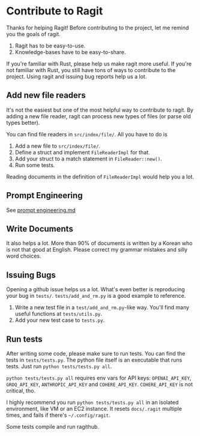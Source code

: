 # Contribute to Ragit

Thanks for helping Ragit! Before contributing to the project, let me remind you the goals of ragit.

1. Ragit has to be easy-to-use.
2. Knowledge-bases have to be easy-to-share.

If you're familiar with Rust, please help us make ragit more useful. If you're not familiar with Rust, you still have tons of ways to contribute to the project. Using ragit and issuing bug reports help us a lot.

## Add new file readers

It's not the easiest but one of the most helpful way to contribute to ragit. By adding a new file reader, ragit can process new types of files (or parse old types better).

You can find file readers in `src/index/file/`. All you have to do is

1. Add a new file to `src/index/file/`.
2. Define a struct and implement `FileReaderImpl` for that.
3. Add your struct to a match statement in `FileReader::new()`.
4. Run some tests.

Reading documents in the definition of `FileReaderImpl` would help you a lot.

## Prompt Engineering

See [prompt engineering.md](./prompt_engineering.md)

## Write Documents

It also helps a lot. More than 90% of documents is written by a Korean who is not that good at English. Please correct my grammar mistakes and silly word choices.

## Issuing Bugs

Opening a github issue helps us a lot. What's even better is reproducing your bug in `tests/`. `tests/add_and_rm.py` is a good example to reference.

1. Write a new test file in a `test/add_and_rm.py`-like way. You'll find many useful functions at `tests/utils.py`.
2. Add your new test case to `tests.py`.

## Run tests

After writing some code, please make sure to run tests. You can find the tests in `tests/tests.py`. The python file itself is an executable that runs tests. Just run `python tests/tests.py all`.

`python tests/tests.py all` requires env vars for API keys: `OPENAI_API_KEY`, `GROQ_API_KEY`, `ANTHROPIC_API_KEY` and `COHERE_API_KEY`. `COHERE_API_KEY` is not critical, tho.

I highly recommend you run `python tests/tests.py all` in an isolated environment, like VM or an EC2 instance. It resets `docs/.ragit` multiple times, and fails if there's `~/.config/ragit`.

Some tests compile and run ragithub.
